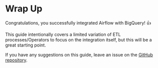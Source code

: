 # Wrap Up

Congratulations, you successfully integrated Airflow with BigQuery! 👍

This guide intentionally covers a limited variation of ETL processes/Operators to focus on the integration itself, 
but this will be a great starting point. 

If you have any suggestions on this guide, leave an issue on the [GitHub repository](https://github.com/yoonhyejin/airflow-with-bigquery-guide/issues).